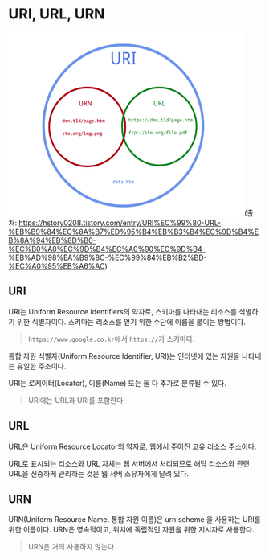 # URI, URL, URN

![uri](/record/network/images/uri-1.png)
(출처: https://hstory0208.tistory.com/entry/URI%EC%99%80-URL-%EB%B9%84%EC%8A%B7%ED%95%B4%EB%B3%B4%EC%9D%B4%EB%8A%94%EB%8D%B0-%EC%B0%A8%EC%9D%B4%EC%A0%90%EC%9D%B4-%EB%AD%98%EA%B9%8C-%EC%99%84%EB%B2%BD-%EC%A0%95%EB%A6%AC)

## URI

URI는 Uniform Resource Identifiers의 약자로, 스키마를 나타내는 리소스를 식별하기 위한 식별자이다. 스키마는 리소스를 얻기 위한 수단에 이름을 붙이는 방법이다.

> `https://www.google.co.kr`에서 `https://`가 스키마다.

통합 자원 식별자(Uniform Resource Identifier, URI)는 인터넷에 있는 자원을 나타내는 유일한 주소이다.

URI는 로케이터(Locator), 이름(Name) 또는 둘 다 추가로 분류될 수 있다.

> URI에는 URL과 URI를 포함한다.

## URL

URL은 Uniform Resource Locator의 약자로, 웹에서 주어진 고유 리소스 주소이다.

URL로 표시되는 리소스와 URL 자체는 웹 서버에서 처리되므로 해당 리소스와 관련 URL을 신중하게 관리하는 것은 웹 서버 소유자에게 달려 있다.

## URN

URN(Uniform Resource Name, 통합 자원 이름)은 urn:scheme 을 사용하는 URI를 위한 이름이다. URN은 영속적이고, 위치에 독립적인 자원을 위한 지시자로 사용한다.

> URN은 거의 사용하지 않는다.
